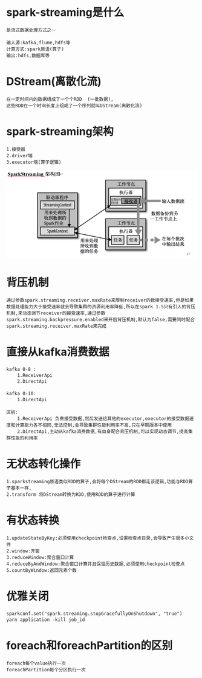 # spark-streaming是什么
    是流式数据处理方式之一

    输入源:kafka,flume,hdfs等
    计算方式:spark原语(算子)
    输出:hdfs,数据库等


# DStream(离散化流)
    在一定时间内的数据组成了一个个RDD  (一批数据),
    这些RDD在一个时间长度上组成了一个序列就叫DStream(离散化流)

# spark-streaming架构
    1.接受器
    2.driver端
    3.executor端(算子逻辑)
![sparkstreaming架构](/pictures/sparkSteaming架构.png)

# 背压机制
    通过参数spark.streaming.receiver.maxRate来限制receiver的数接受速率,但是如果数据处理能力大于接受速率就会导致集群的资源利用率降低,所以在spark 1.5只有引入的背压机制,来动态调节receiver的接受速率,通过参数spark.streaming.backpressure.enabled来开启背压机制,默认为false,需要同时配合spark.streaming.receiver.maxRate来完成

# 直接从kafka消费数据
    kafka 0-8 :
        1.ReceiverApi
        2.DirectApi

    kafka 0-10:
        1.DirectApi  

    区别:
        1.ReceiverApi 负责接受数据,然后发送给其他的executor,executor的接受数据速度和计算能力各不相同,无法控制,会导致集群性能利用率不高,只在早期版本中使用    
        2.DirectApi,主动从kafka消费数据,有自身配合背压机制,可以实现动态调节,提高集群性能的利用率  


# 无状态转化操作
    1.sparkstreaming原语类似RDD的算子,会将每个DStream的RDD都走该逻辑,功能与RDD算子基本一样,
    2.transform 将DStream转换为RDD,使用RDD的算子进行计算    

# 有状态转换
    1.updateStateByKey:必须使用checkpoint检查点,设置检查点目录,会导致产生很多小文件
    2.window:开窗
    3.reduceWindow:聚合窗口计算
    4.reduceByAndWindow:聚合窗口计算并且保留历史数据,必须使用checkpoint检查点
    5.countByWindow:返回元素个数

# 优雅关闭
    sparkconf.set("spark.streaming.stopGracefullyOnShutdown", "true")
    yarn application -kill job_id

# foreach和foreachPartition的区别
    foreach每个value执行一次
    foreachPartition每个分区执行一次